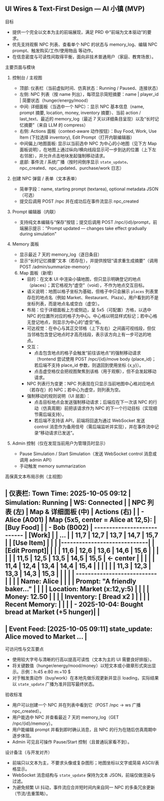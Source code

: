 ## UI Wires & Text-First Design — AI 小镇 (MVP)

目标

- 提供一个完全以文本为主的前端展现，满足 PRD 中“前端为文本驱动”的要求。
- 优先支持观察 NPC 列表、查看单个 NPC 的状态与 memory_log、编辑 NPC prompt、触发购买/工作/使用物品 等动作。
- 在信息密度与可读性间取得平衡，面向非技术普通用户（家庭、教育场景）。

主要页面与模块

1. 控制台 / 主视图
   - 顶部: 仪表栏（当前虚拟时间、仿真状态：Running / Paused、连接状态）
   - 左侧: NPC 列表（按 name 列出），每项显示简短摘要：name | player_id | 简要状态（hunger/energy/mood）
   - 中间: 详细面板（当选中一个 NPC）：显示 NPC 基本信息（name, prompt 摘要, location, money, inventory 摘要）、当前 action / last_text、最近的 memory_log（最近 7 天以详细条目呈现）以及“长时记忆摘要”（来自 LLM 的 compress）
   - 右侧: Actions 面板（context-aware 动作按钮）：Buy Food, Work, Use Item (下拉选择 inventory), Edit Prompt（打开内联编辑器）
    - 中间偏上/地图面板: 显示以当前选中 NPC 为中心的小地图（见下方 Map 面板说明），在地图上通过纵向/横向线段显示可一步到达的位置（上下左右邻居），并允许点击地块发起强制移动请求。
   - 底部: 事件流 / 系统广播（按时间倒序显示 `state_update`、npc_created、npc_updated、purchase/work 日志）

2. 创建 NPC 弹窗 / 表单（文本表单）
   - 简单字段：name, starting prompt (textarea), optional metadata JSON（可选）
   - 提交后调用 POST /npc 并在成功后在事件流显示 npc_created

3. Prompt 编辑器（内联）
   - 支持纯文本编辑与“保存”按钮；提交后调用 POST /npc/{id}/prompt，前端展示提示："Prompt updated — changes take effect gradually during simulation"

4. Memory 面板
   - 显示最近 7 天的 memory_log（逐日条目）
   - 显示“长时记忆摘要”文本（若存在），并提供按钮“请求重生成摘要”（调用 POST /admin/summarize-memory）

   6. Map 面板（新增）
      - 目的：在文本 UI 中渲染小镇地图，但只显示明确登记的地点（places）；其它格视为“虚空”（void），不作为地点交互目标。
      - 语义说明：地图以格子坐标为基础，但格子中只会展示 `places` 列表里存在的地点名（例如 Market、Restaurant、Plaza）。用户看到的不是坐标列表，而是地点名或空白（虚空）。
      - 布局：位于详细面板上方或侧边，呈 5x5（可配置）方格，以选中 NPC 的位置所对应的格子为中心。中心格以明显样式标记；若中心格无登记地点，则显示为中心的“虚空”格。
      - 可达视觉：在中心与其正交邻格（上下左右）之间画可视线段，但仅当邻格包含登记地点时才高亮线段，表示该方向上有一步可达的地点。
      - 交互：
        - 点击包含地点的格子会触发“前往该地点”的强制移动请求（frontend 尝试使用 POST /npc/{id}/move body {place_id}；若后端不支持 place_id 参数，则退回到使用坐标 {x,y}）。
        - 点击虚空格仅会把视图聚焦到该格（用于观察），但不会发起移动请求。
      - NPC 列表行为变更：NPC 列表现在只显示当前地图中心格对应地点（若存在）的 NPC；若中心为虚空，则列表为空。
      - 强制移动的规则说明（UI 层面）：
         - 点击目标地点会发送强制移动请求；后端应在下一次该 NPC 的行动（仿真周期）前把该请求作为 NPC 的下一个行动目标（实现细节需后端支持）。
         - 若后端不支持该 API，前端将回退为通过 WebSocket 发送 control 消息作为备用信号（需后端监听并实现），并在事件流中记录“移动请求已发送”。


5. Admin 控制（仅在发现当前用户为管理员时显示）
   - Pause Simulation / Start Simulation（发送 WebSocket control 消息或调用 admin API）
   - 手动触发 memory summarization

高保真文本布局示例（主视图）

| 仪表栏: Town Time: 2025-10-05 09:12 | Simulation: Running | WS: Connected |
| NPC 列表 (左) | Map & 详细面板 (中)                              | Actions (右) |
| - Alice (A001) | Map (5x5, center = Alice at 12,5):              | [Buy Food]   |
| - Bob   (B002) |  ---------------------------                    | [Work]       |
| ...            | | 11,7 | 12,7 | 13,7 | 14,7 | 15,7 |           | [Use Item]   |
|                | |-----------------------------|                 | [Edit Prompt]|
|                | | 11,6 | 12,6 | 13,6 | 14,6 | 15,6 |           |              |
|                | | 11,5 | 12,5 | 13,5 | 14,5 | 15,5 | <- center |              |
|                | | 11,4 | 12,4 | 13,4 | 14,4 | 15,4 |           |              |
|                | | 11,3 | 12,3 | 13,3 | 14,3 | 15,3 |           |              |
|                |  ---------------------------                    |              |
|                | Name: Alice                                    |              |
|                | Prompt: "A friendly baker..."                  |              |
|                | Location: Market (x:12,y:5)                     |              |
|                | Money: 12.50                                   |              |
|                | Inventory: [ Bread x2 ]                        |              |
|                | Recent Memory:                                 |              |
|                | - 2025-10-04: Bought bread at Market (+5 hunger)|              |
--------------------------------------------------------------------------------
| Event Feed: [2025-10-05 09:11] state_update: Alice moved to Market ...            |
--------------------------------------------------------------------------------

可访问性与交互要点

- 使用较大字号与清晰的行高以提高可读性（文本为主的 UI 需要良好排版）。
- 将关键数值（hunger/energy/mood/money）以短文本或小徽章形式突出显示。示例：h:45 e:80 m:+10 $
- 对于触发类动作（buy/work）在本地先做乐观更新并显示 loading，实际结果以 `state_update` 广播为准并回写最终状态。

验收标准

- 用户可以创建一个 NPC 并在列表中看到它（POST /npc -> ws 广播 npc_created）。
- 用户能选中 NPC 并查看最近 7 天的 memory_log（GET /npc/{id}/memory）。
- 用户能编辑 prompt 并看到即时确认消息，且 NPC 的行为在随后仿真周期中逐步体现。 
- Admin 可见且可操作 Pause/Start 控制（且普通玩家看不到）。

设计备注（与开发对齐）

- 前端只以文本为主，不要求头像或复杂图形；地图坐标以文字或简易 ASCII/表格显示。
- WebSocket 消息结构与 `state_update` 保持为文本 JSON，前端仅做渲染与过滤。
- 为避免频繁 UI 抖动，事件流应合并短时间内来自同一 NPC 的多条冗余更新（节流/去重策略）。
